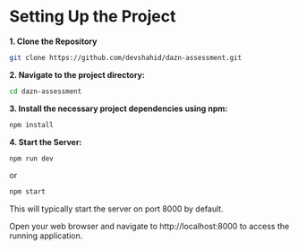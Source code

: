 # Setting Up the Project

**1. Clone the Repository**

```bash
git clone https://github.com/devshahid/dazn-assessment.git
```

**2. Navigate to the project directory:**

```bash
cd dazn-assessment
```

**3. Install the necessary project dependencies using npm:**

```bash
npm install
```

**4. Start the Server:**

```bash
npm run dev
```

or

```bash
npm start
```

This will typically start the server on port 8000 by default.

Open your web browser and navigate to http://localhost:8000 to access the running application.
